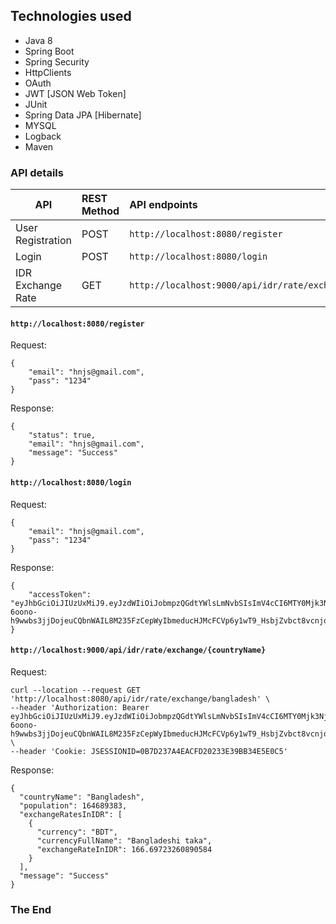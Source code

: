 ## Technologies used
- Java 8
- Spring Boot
- Spring Security
- HttpClients
- OAuth
- JWT [JSON Web Token]
- JUnit
- Spring Data JPA [Hibernate]
- MYSQL
- Logback
- Maven


### API details

| API              | REST Method   | API endpoints                                                |
|------------------|:--------------|:-------------------------------------------------------------|
|User Registration |POST           |``http://localhost:8080/register``                            |
|Login             |POST           |``http://localhost:8080/login``                               |
|IDR Exchange Rate |GET            |``http://localhost:9000/api/idr/rate/exchange/{countryName}`` |


#### ``http://localhost:8080/register``

Request:
````
{
    "email": "hnjs@gmail.com",
    "pass": "1234"
}
````

Response:
````
{
    "status": true,
    "email": "hnjs@gmail.com",
    "message": "Success"
}
````


#### ``http://localhost:8080/login``

Request:
````
{
    "email": "hnjs@gmail.com",
    "pass": "1234"
}
````

Response:
````
{
    "accessToken": "eyJhbGciOiJIUzUxMiJ9.eyJzdWIiOiJobmpzQGdtYWlsLmNvbSIsImV4cCI6MTY0Mjk3NjUzOSwiaWF0IjoxNjQyOTc1OTM5fQ.jwR-6oono-h9wwbs3jjDojeuCQbnWAIL8M235FzCepWyIbmeducHJMcFCVp6y1wT9_HsbjZvbct8vcnjo5rrow"
}
````

#### ``http://localhost:9000/api/idr/rate/exchange/{countryName}``

Request:
````
curl --location --request GET 'http://localhost:8080/api/idr/rate/exchange/bangladesh' \
--header 'Authorization: Bearer eyJhbGciOiJIUzUxMiJ9.eyJzdWIiOiJobmpzQGdtYWlsLmNvbSIsImV4cCI6MTY0Mjk3NjUzOSwiaWF0IjoxNjQyOTc1OTM5fQ.jwR-6oono-h9wwbs3jjDojeuCQbnWAIL8M235FzCepWyIbmeducHJMcFCVp6y1wT9_HsbjZvbct8vcnjo5rrow' \
--header 'Cookie: JSESSIONID=0B7D237A4EACFD20233E39BB34E5E0C5'
````

Response:
````
{
  "countryName": "Bangladesh",
  "population": 164689383,
  "exchangeRatesInIDR": [
    {
      "currency": "BDT",
      "currencyFullName": "Bangladeshi taka",
      "exchangeRateInIDR": 166.69723260890584
    }
  ],
  "message": "Success"
}
````

### The End